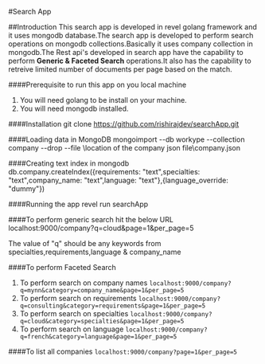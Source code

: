 #Search App

##Introduction
This search app is developed in revel golang framework and it uses mongodb database.The search app is developed to perform search operations on mongodb collections.Basically it uses company collection in mongodb.The Rest api's developed in search app have the capability to perform <b>Generic & Faceted Search</b> operations.It also has the capability to retreive limited number of documents per page based on the match.

####Prerequisite to run this app on you local machine
 1. You will need golang to be install on your machine.
 2. You will need mongodb installed.

####Installation
    git clone https://github.com/rishirajdev/searchApp.git

####Loading data in MongoDB
    mongoimport --db workype --collection company --drop --file \location of the company json file\company.json
    
####Creating text index in mongodb
    db.company.createIndex({requirements: "text",specialties: "text",company_name: "text",language: "text"},{language_override: "dummy"})
    
####Running the app
     revel run searchApp
     
####To perform generic search hit the below URL
      localhost:9000/company?q=cloud&page=1&per_page=5
      
  The value of "q" should be any keywords from specialties,requirements,language & company_name 
  
####To perform Faceted Search
  1. To perform search on company names
          `localhost:9000/company?q=mynn&category=company_name&page=1&per_page=5`
  2. To perform search on requirements
          `localhost:9000/company?q=consulting&category=requirements&page=1&per_page=5`
  3. To perform search on specialties
          `localhost:9000/company?q=cloud&category=specialties&page=1&per_page=5`
  4. To perform search on language
           `localhost:9000/company?q=french&category=language&page=1&per_page=5`

####To list all companies
      `localhost:9000/company?page=1&per_page=5`
